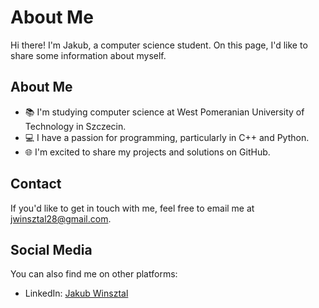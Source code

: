 # About Me

Hi there! I'm Jakub, a computer science student. On this page, I'd like to share some information about myself.

## About Me

- 📚 I'm studying computer science at West Pomeranian University of Technology in Szczecin.
- 💻 I have a passion for programming, particularly in C++ and Python.
- 🌐 I'm excited to share my projects and solutions on GitHub.

## Contact

If you'd like to get in touch with me, feel free to email me at [jwinsztal28@gmail.com](mailto:jwinsztal28@gmail.com).

## Social Media

You can also find me on other platforms:

- LinkedIn: [Jakub Winsztal](https://www.linkedin.com/in/jakub-winsztal/)
